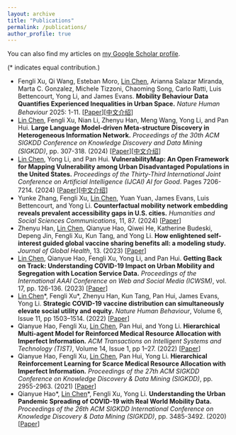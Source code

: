 ```yaml
---
layout: archive
title: "Publications"
permalink: /publications/
author_profile: true
---
```



You can also find my articles on [my Google Scholar profile](https://scholar.google.com/citations?user=uxaP8ZcAAAAJ&hl=en).

(* indicates equal contribution.)
- Fengli Xu, Qi Wang, Esteban Moro, <u>Lin Chen</u>, Arianna Salazar Miranda, Marta C. Gonzalez, Michele Tizzoni, Chaoming Song, Carlo Ratti, Luis Bettencourt, Yong Li, and James Evans. **Mobility Behaviour Data Quantifies Experienced Inequalities in Urban Space.** *Nature Human Behaviour* 2025: 1-11.  \[[Paper](https://doi.org/10.1038/s41562-024-02079-0)\]\[[中文介绍](https://mp.weixin.qq.com/s/UdlQkXUC0pmR9Wixp_VdsA)\]
- <u>Lin Chen</u>, Fengli Xu, Nian Li, Zhenyu Han, Meng Wang, Yong Li, and Pan Hui. **Large Language Model-driven Meta-structure Discovery in Heterogeneous Information Network.** *Proceedings of the 30th ACM SIGKDD Conference on Knowledge Discovery and Data Mining (SIGKDD)*, pp. 307-318. (2024) \[[Paper](https://doi.org/10.1145/3637528.3671965)\]\[[中文介绍](https://mp.weixin.qq.com/s/ltCf3I2O3-_KZhjWs7Vi9A)\]
- <u>Lin Chen</u>, Yong Li, and Pan Hui. **VulnerabilityMap: An Open Framework for Mapping Vulnerability among Urban Disadvantaged Populations in the United States.** *Proceedings of the Thirty-Third International Joint Conference on Artificial Intelligence (IJCAI) AI for Good*. Pages 7206-7214. (2024) \[[Paper](https://www.ijcai.org/proceedings/2024/0797.pdf)\]\[[中文介绍](https://mp.weixin.qq.com/s/pgxQkMkoYbHJr7NhVJ7BDQ)\]
- Yunke Zhang, Fengli Xu, <u>Lin Chen</u>, Yuan Yuan, James Evans, Luis Bettencourt, and Yong Li. **Counterfactual mobility network embedding reveals prevalent accessibility gaps in U.S. cities.** *Humanities and Social Sciences Communications*, 11, 87. (2024) \[[Paper](https://doi.org/10.1057/s41599-023-02570-5)\]
- Zhenyu Han, <u>Lin Chen</u>, Qianyue Hao, Qiwei He, Katherine Budeski, Depeng Jin, Fengli Xu, Kun Tang, and Yong Li. **How enlightened self-interest guided global vaccine sharing benefits all: a modeling study.** *Journal of Global Health*, 13. (2023) \[[Paper](https://jogh.org/2023/jogh-13-06038)\]
- <u>Lin Chen</u>, Qianyue Hao, Fengli Xu, Yong Li, and Pan Hui. **Getting Back on Track: Understanding COVID-19 Impact on Urban Mobility and Segregation with Location Service Data.** *Proceedings of the International AAAI Conference on Web and Social Media (ICWSM)*, vol. 17, pp. 126-136. (2023) \[[Paper](https://ojs.aaai.org/index.php/ICWSM/article/view/22132)\]
- <u>Lin Chen</u>\*, Fengli Xu\*, Zhenyu Han, Kun Tang, Pan Hui, James Evans, Yong Li. **Strategic COVID-19 vaccine distribution can simultaneously elevate social utility and equity.** *Nature Human Behaviour*, Volume 6, Issue 11, pp 1503–1514. (2022) \[[Paper](https://www.nature.com/articles/s41562-022-01429-0)\]
- Qianyue Hao, Fengli Xu, <u>Lin Chen</u>, Pan Hui, and Yong Li. **Hierarchical Multi-agent Model for Reinforced Medical Resource Allocation with Imperfect Information.** *ACM Transactions on Intelligent Systems and Technology (TIST)*, Volume 14, Issue 1, pp 1–27. (2022) \[[Paper](https://doi.org/10.1145/3552436)\]
- Qianyue Hao, Fengli Xu, <u>Lin Chen</u>, Pan Hui, Yong Li. **Hierarchical Reinforcement Learning for Scarce Medical Resource Allocation with Imperfect Information.** *Proceedings of the 27th ACM SIGKDD Conference on Knowledge Discovery & Data Mining (SIGKDD)*, pp. 2955-2963. (2021) \[[Paper](https://doi.org/10.1145/3447548.3467181)\]
- Qianyue Hao\*, <u>Lin Chen</u>\*, Fengli Xu, Yong Li. **Understanding the Urban Pandemic Spreading of COVID-19 with Real World Mobility Data.** *Proceedings of the 26th ACM SIGKDD International Conference on Knowledge Discovery & Data Mining (SIGKDD)*, pp. 3485-3492. (2020) \[[Paper](https://doi.org/10.1145/3394486.3412860)\]

